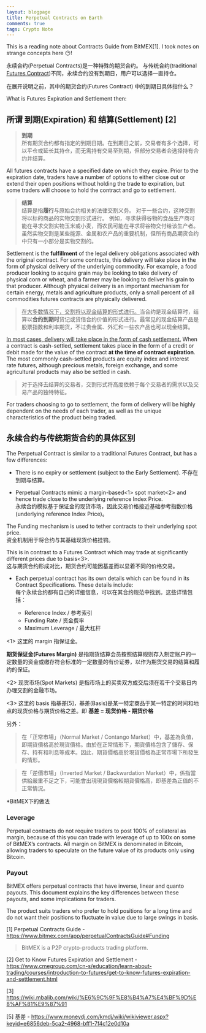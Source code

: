 ```yaml
---
layout: blogpage
title: Perpetual Contracts on Earth
comments: true
tags: Crypto Note
---
```


This is a reading note about Contracts Guide from BitMEX[1]. I took notes on strange concepts here 😶!


永续合约(Perpetual Contracts)是一种特殊的期货合约。 与传统合约(traditional <ins>Futures Contract</ins>)不同，永续合约没有到期日，用户可以选择一直持仓。

在展开说明之前，其中的期货合约(Futures Contract) 中的到期日具体指什么？

What is Futures Expiration and Settlement then:

## 所谓 **到期(Expiration)** 和 **结算(Settlement)** [2]

> **到期** <br/>
> 所有期货合约都有指定的到期日期。在到期日之前，交易者有多个选择，可以平仓或延长其持仓，而无需持有交易至到期，但部分交易者会选择持有合约并结算。

All futures contracts have a specified date on which they expire. Prior to the expiration date, traders have a number of options to either close out or extend their open positions without holding the trade to expiration, but some traders will choose to hold the contract and go to settlement.


> **结算** <br/>
结算是指**履行**与原始合约相关的法律交割义务。
对于一些合约，这种交割将以标的商品的实物交割形式进行。 例如，寻求获得谷物的食品生产商可能在寻求交割实物玉米或小麦，而农民可能在寻求将谷物交付给该生产者。虽然实物交割是某些能源、金属和农产品的重要机制，但所有商品期货合约中只有一小部分是实物交割的。

Settlement is the **fulfillment** of the legal delivery obligations associated with the original contract.  For some contracts, this delivery will take place in the form of physical delivery of the underlying commodity. For example, a food producer looking to acquire grain may be looking to take delivery of physical corn or wheat, and a farmer may be looking to deliver his grain to that producer. Although physical delivery is an important mechanism for certain energy, metals and agriculture products, only a small percent of all commodities futures contracts are physically delivered.

> <ins>在大多数情况下，交割将以现金结算的形式进行。</ins>当合约是现金结算时，结算以**合约到期时**贷记或贷借合约价值的形式进行。最常见的现金结算产品是股票指数和利率期货，不过贵金属、外汇和一些农产品也可以现金结算。 

<ins>In most cases, delivery will take place in the form of cash settlement.</ins> When a contract is cash-settled, settlement takes place in the form of a credit or debit made for the value of the contract **at the time of contract expiration**. The most commonly cash-settled products are equity index and interest rate futures, although precious metals, foreign exchange, and some agricultural products may also be settled in cash.

> 对于选择去结算的交易者，交割形式将高度依赖于每个交易者的需求以及交易产品的独特特征。

For traders choosing to go to settlement, the form of delivery will be highly dependent on the needs of each trader, as well as the unique characteristics of the product being traded.

## 永续合约与传统期货合约的具体区别

The Perpetual Contract is similar to a traditional Futures Contract, but has a few differences:

- There is no expiry or settlement (subject to the Early Settlement).  不存在到期与结算。

- Perpetual Contracts mimic a margin-based<1> spot market<2> and hence trade close to the underlying reference Index Price. <br/>
永续合约模拟基于保证金的现货市场，因此交易价格接近基础参考指数价格(underlying reference Index Price)。

The Funding mechanism is used to tether contracts to their underlying spot price. <br/>
    资金机制用于将合约与其基础现货价格挂钩。

This is in contrast to a Futures Contract which may trade at significantly different prices due to basis<3>. <br/>这与期货合约形成对比，期货合约可能因基差而以显着不同的价格交易。

- Each perpetual contract has its own details which can be found in its Contract Specifications. These details include: <br/>
每个永续合约都有自己的详细信息，可以在其合约规范中找到。这些详情包括：

    - Reference Index / 参考索引
    - Funding Rate / 资金费率
    - Maximum Leverage / 最大杠杆

<1> 这里的 margin 指保证金。

**期货保证金(Futures Margin)** 是指期货结算会员按照结算规则存入制定账户的一定数量的资金或缴存符合标准的一定数量的有价证券，以作为期货交易的结算和履约的保证。

<2> 现货市场(Spot Markets) 是指市场上的买卖双方成交后须在若干个交易日内办理交割的金融市场。

<3> 这里的 basis 指基差[5]，基差(Basis)是某一特定商品于某一特定的时间和地点的现货价格与期货价格之差。即 **基差 = 现货价格 - 期货价格**

另外：

> 在「正常市場」（Normal Market / Contango Market）中，基差為負值，即期貨價格高於現貨價格。由於在正常情形下，期貨價格包含了儲存、保存、持有和利息等成本。因此，期貨價格高於現貨價格為正常市場下所發生的情形。

> 在「逆價市場」（Inverted Market / Backwardation Market）中，係指當供給嚴重不足之下，可能會出現現貨價格較期貨價格高，即基差為正值的不正常情況。

*BitMEX下的做法

### Leverage
Perpetual contracts do not require traders to post 100% of collateral as margin, because of this you can trade with leverage of up to 100x on some of BitMEX’s contracts. All margin on BitMEX is denominated in Bitcoin, allowing traders to speculate on the future value of its products only using Bitcoin.

### Payout
BitMEX offers perpetual contracts that have inverse, linear and quanto payouts. This document explains the key differences between these payouts, and some implications for traders.

The product suits traders who prefer to hold positions for a long time and do not want their positions to fluctuate in value due to large swings in basis.

[1] Perpetual Contracts Guide - https://www.bitmex.com/app/perpetualContractsGuide#Funding
> BitMEX is a P2P crypto-products trading platform. 


[2] Get to Know Futures Expiration and Settlement - https://www.cmegroup.com/cn-s/education/learn-about-trading/courses/introduction-to-futures/get-to-know-futures-expiration-and-settlement.html

[3] https://wiki.mbalib.com/wiki/%E6%9C%9F%E8%B4%A7%E4%BF%9D%E8%AF%81%E9%87%91

[5] 基差 - https://www.moneydj.com/kmdj/wiki/wikiviewer.aspx?keyid=e6856deb-5ca2-4968-bff1-7f4c12e0d10a